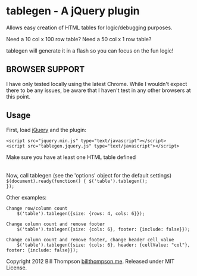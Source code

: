 tablegen - A jQuery plugin
============

Allows easy creation of HTML tables for logic/debugging purposes.

Need a 10 col x 100 row table? Need a 50 col x 1 row table?

tablegen will generate it in a flash so you can focus on the fun logic!

BROWSER SUPPORT
-----------------

I have only tested locally using the latest Chrome. While I wouldn't expect there to be any issues, be aware that I haven't test in any other browsers at this point.

Usage
------
First, load [jQuery](http://jquery.com/) and the plugin:

    <script src="jquery.min.js" type="text/javascript"></script>
    <script src="tablegen.jquery.js" type="text/javascript"></script>

Make sure you have at least one HTML table defined
    <code><table></table></code>

Now, call tablegen (see the 'options' object for the default settings)
    <code>
        $(document).ready(function() {
            $('table').tablegen();
        });
    </code>

Other examples:

    Change row/column count
        $('table').tablegen({size: {rows: 4, cols: 6}});

    Change column count and remove footer
        $('table').tablegen({size: {cols: 6}, footer: {include: false}});

    Change column count and remove footer, change header cell value
        $('table').tablegen({size: {cols: 6}, header: {cellValue: "col"}, footer: {include: false}});


Copyright 2012 Bill Thompson [billthompson.me](billthompson.me). Released under MIT License.
